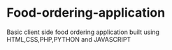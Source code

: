 # Food-ordering-application
Basic client side food ordering application built using HTML,CSS,PHP,PYTHON and JAVASCRIPT
